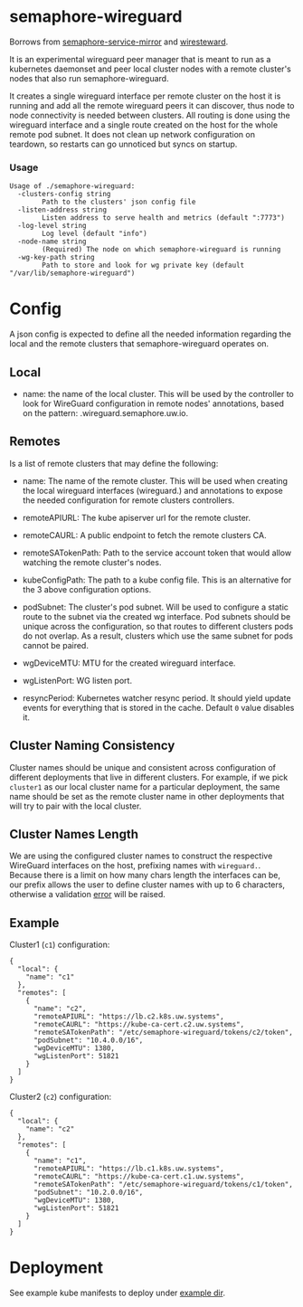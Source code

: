 # semaphore-wireguard

Borrows from [semaphore-service-mirror](https://github.com/utilitywarehouse/semaphore-service-mirror) and [wiresteward](https://github.com/utilitywarehouse/wiresteward).

It is an experimental wireguard peer manager that is meant to run as a
kubernetes daemonset and peer local cluster nodes with a remote cluster's nodes
that also run semaphore-wireguard.

It creates a single wireguard interface per remote cluster on the host it is
running and add all the remote wireguard peers it can discover, thus node to
node connectivity is needed between clusters. All routing is done using the
wireguard interface and a single route created on the host for the whole remote
pod subnet. It does not clean up network configuration on teardown, so restarts
can go unnoticed but syncs on startup.

### Usage

```
Usage of ./semaphore-wireguard:
  -clusters-config string
        Path to the clusters' json config file
  -listen-address string
        Listen address to serve health and metrics (default ":7773")
  -log-level string
        Log level (default "info")
  -node-name string
        (Required) The node on which semaphore-wireguard is running
  -wg-key-path string
        Path to store and look for wg private key (default "/var/lib/semaphore-wireguard")
```

# Config

A json config is expected to define all the needed information regarding the
local and the remote clusters that semaphore-wireguard operates on.

## Local
- name: the name of the local cluster. This will be used by the controller to
  look for WireGuard configuration in remote nodes' annotations, based on the
  pattern: <name>.wireguard.semaphore.uw.io.

## Remotes
Is a list of remote clusters that may define the following:
- name: The name of the remote cluster. This will be used when creating the
  local wireguard interfaces (wireguard.<name>) and annotations to expose the
  needed configuration for remote clusters controllers.

- remoteAPIURL: The kube apiserver url for the remote cluster.

- remoteCAURL: A public endpoint to fetch the remote clusters CA.

- remoteSATokenPath: Path to the service account token that would allow watching
  the remote cluster's nodes.

- kubeConfigPath: The path to a kube config file. This is an alternative for the
  3 above configuration options.

- podSubnet: The cluster's pod subnet. Will be used to configure a static route
  to the subnet via the created wg interface. Pod subnets should be unique
  across the configuration, so that routes to different clusters pods do not
  overlap. As a result, clusters which use the same subnet for pods cannot be
  paired.

- wgDeviceMTU: MTU for the created wireguard interface.

- wgListenPort: WG listen port.

- resyncPeriod: Kubernetes watcher resync period. It should yield update events
  for everything that is stored in the cache. Default `0` value disables it.

## Cluster Naming Consistency

Cluster names should be unique and consistent across configuration of different
deployments that live in different clusters. For example, if we pick `cluster1`
as our local cluster name for a particular deployment, the same name should be
set as the remote cluster name in other deployments that will try to pair with
the local cluster.

## Cluster Names Length

We are using the configured cluster names to construct the respective WireGuard
interfaces on the host, prefixing names with `wireguard.`. Because there is a
limit on how many chars length the interfaces can be, our prefix allows the
user to define cluster names with up to 6 characters, otherwise a validation
[error](/utils.go#L9-L11) will be raised.

## Example

Cluster1 (`c1`) configuration:

```
{
  "local": {
    "name": "c1"
  },
  "remotes": [
    {
      "name": "c2",
      "remoteAPIURL": "https://lb.c2.k8s.uw.systems",
      "remoteCAURL": "https://kube-ca-cert.c2.uw.systems",
      "remoteSATokenPath": "/etc/semaphore-wireguard/tokens/c2/token",
      "podSubnet": "10.4.0.0/16",
      "wgDeviceMTU": 1380,
      "wgListenPort": 51821
    }
  ]
}
```

Cluster2 (`c2`) configuration:

```
{
  "local": {
    "name": "c2"
  },
  "remotes": [
    {
      "name": "c1",
      "remoteAPIURL": "https://lb.c1.k8s.uw.systems",
      "remoteCAURL": "https://kube-ca-cert.c1.uw.systems",
      "remoteSATokenPath": "/etc/semaphore-wireguard/tokens/c1/token",
      "podSubnet": "10.2.0.0/16",
      "wgDeviceMTU": 1380,
      "wgListenPort": 51821
    }
  ]
}
```

# Deployment

See example kube manifests to deploy under [example dir](./deploy/exmple/).
